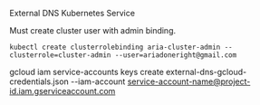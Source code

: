 External DNS Kubernetes Service

Must create cluster user with admin binding.

    kubectl create clusterrolebinding aria-cluster-admin --clusterrole=cluster-admin --user=ariadoneright@gmail.com

gcloud iam service-accounts keys create external-dns-gcloud-credentials.json --iam-account service-account-name@project-id.iam.gserviceaccount.com
